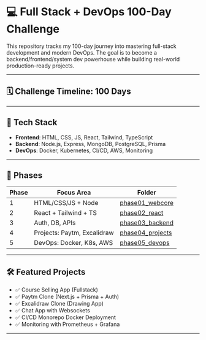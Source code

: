 # 💻 Full Stack + DevOps 100-Day Challenge

This repository tracks my 100-day journey into mastering full-stack development and modern DevOps. The goal is to become a backend/frontend/system dev powerhouse while building real-world production-ready projects.

---

## 🗓️ Challenge Timeline: 100 Days

---

## 🧠 Tech Stack

- **Frontend**: HTML, CSS, JS, React, Tailwind, TypeScript
- **Backend**: Node.js, Express, MongoDB, PostgreSQL, Prisma
- **DevOps**: Docker, Kubernetes, CI/CD, AWS, Monitoring

---

## 🧩 Phases

| Phase | Focus Area | Folder |
|-------|------------|--------|
| 1 | HTML/CSS/JS + Node | [phase01_webcore](./phase01_webcore) |
| 2 | React + Tailwind + TS | [phase02_react](./phase02_react) |
| 3 | Auth, DB, APIs | [phase03_backend](./phase03_backend) |
| 4 | Projects: Paytm, Excalidraw | [phase04_projects](./phase04_projects) |
| 5 | DevOps: Docker, K8s, AWS | [phase05_devops](./phase05_devops) |

---

## 🛠️ Featured Projects

- ✅ Course Selling App (Fullstack)
- ✅ Paytm Clone (Next.js + Prisma + Auth)
- ✅ Excalidraw Clone (Drawing App)
- ✅ Chat App with Websockets
- ✅ CI/CD Monorepo Docker Deployment
- ✅ Monitoring with Prometheus + Grafana

---
